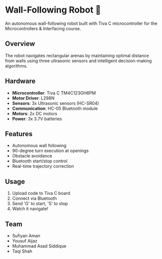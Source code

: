 # Wall-Following Robot 🤖

An autonomous wall-following robot built with Tiva C microcontroller for the Microcontrollers & Interfacing course.

## Overview
The robot navigates rectangular arenas by maintaining optimal distance from walls using three ultrasonic sensors and intelligent decision-making algorithms.

## Hardware
- **Microcontroller**: Tiva C TM4C123GH6PM  
- **Motor Driver**: L298N
- **Sensors**: 3x Ultrasonic sensors (HC-SR04)
- **Communication**: HC-05 Bluetooth module
- **Motors**: 2x DC motors
- **Power**: 3x 3.7V batteries

## Features
- Autonomous wall following
- 90-degree turn execution at openings
- Obstacle avoidance
- Bluetooth start/stop control
- Real-time trajectory correction

## Usage
1. Upload code to Tiva C board
2. Connect via Bluetooth
3. Send 'G' to start, 'S' to stop
4. Watch it navigate!

## Team
- Sufiyan Aman
- Yousuf Aijaz 
- Muhammad Asad Siddique
- Taqi Shah
